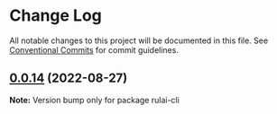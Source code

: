 # Change Log

All notable changes to this project will be documented in this file.
See [Conventional Commits](https://conventionalcommits.org) for commit guidelines.

## [0.0.14](https://github.com/liugangtaotie/lerna-monorepo-vitepress/compare/v0.0.13...v0.0.14) (2022-08-27)

**Note:** Version bump only for package rulai-cli

